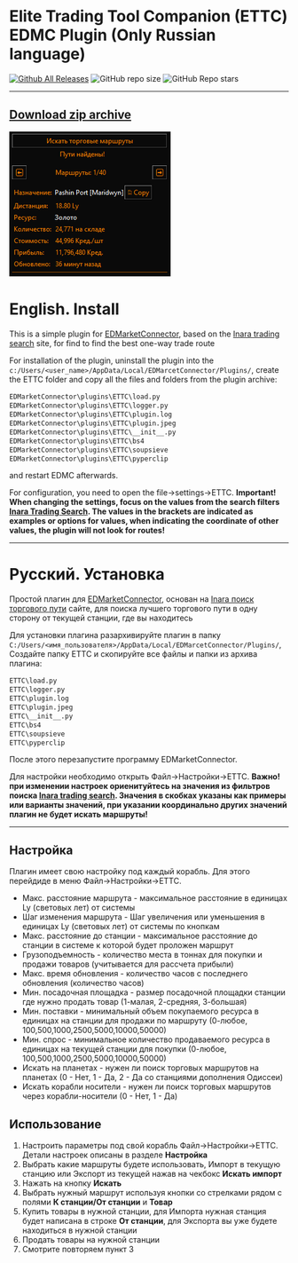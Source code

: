 # Elite Trading Tool Companion (ETTС) EDMC Plugin (Only Russian language)

[![Github All Releases](https://img.shields.io/github/downloads/FordeD/ETTC/latest/total)]() ![GitHub repo size](https://img.shields.io/github/repo-size/FordeD/ETTC) ![GitHub Repo stars](https://img.shields.io/github/stars/FordeD/ETTC)

*********
## [Download zip archive](https://github.com/FordeD/ETTC/archive/refs/heads/main.zip)
![Plugin preview](https://github.com/FordeD/ETTC/blob/main/plugin.png) 

# English. Install
This is a simple plugin for [EDMarketConnector](https://github.com/Marginal/EDMarketConnector/wiki), based on the [Inara trading search](https://inara.cz/elite/market-traderoutes-search/) site, for find to find the best one-way trade route

For installation of the plugin, uninstall the plugin into the `c:/Users/<user_name>/AppData/Local/EDMarcetConnector/Plugins/`, create the ETTC folder and copy all the files and folders from the plugin archive:
```
EDMarketConnector\plugins\ETTC\load.py 
EDMarketConnector\plugins\ETTC\logger.py 
EDMarketConnector\plugins\ETTC\plugin.log
EDMarketConnector\plugins\ETTC\plugin.jpeg
EDMarketConnector\plugins\ETTC\__init__.py 
EDMarketConnector\plugins\ETTC\bs4
EDMarketConnector\plugins\ETTC\soupsieve
EDMarketConnector\plugins\ETTC\pyperclip
```
and restart EDMC afterwards.

For configuration, you need to open the file->settings->ETTC. 
**Important! When changing the settings, focus on the values ​​from the search filters [Inara Trading Search](https://inara.cz/elite/market-traderoutes-search/).
The values ​​in the brackets are indicated as examples or options for values, when indicating the coordinate of other values, the plugin will not look for routes!**

********* 

# Русский. Установка
Простой плагин для [EDMarketConnector](https://github.com/Marginal/EDMarketConnector/wiki), основан на [Inara поиск торгового пути](https://inara.cz/elite/market-traderoutes-search/) сайте, для поиска лучшего торгового пути в одну сторону от текущей станции, где вы находитесь

Для установки плагина разархивируйте плагин в папку `C:/Users/<имя_пользователя>/AppData/Local/EDMarcetConnector/Plugins/`, Создайте папку ETTC и скопируйте все файлы и папки из архива плагина:
```
ETTC\load.py 
ETTC\logger.py 
ETTC\plugin.log
ETTC\plugin.jpeg 
ETTC\__init__.py 
ETTC\bs4
ETTC\soupsieve
ETTC\pyperclip
```
После этого перезапустите программу EDMarketConnector.

Для настройки необходимо открыть Файл->Настройки->ETTC. 
**Важно! при изменении настроек ориенитуйтесь на значения из фильтров поиска [Inara trading search](https://inara.cz/elite/market-traderoutes-search/).
Значения в скобках указаны как примеры или варианты значений, при указании координально других значений плагин не будет искать маршруты!**

********* 

## Настройка 
Плагин имеет свою настройку под каждый корабль. Для этого перейдиде в меню Файл->Настройки->ETTC.

* Макс. расстояние маршрута - максимальное расстояние в единицах Ly (световых лет) от системы
* Шаг изменения маршрута - Шаг увеличения или уменьшения в единицах Ly (световых лет) от системы по кнопкам
* Макс. расстояние до станции - максимальное расстояние до станции в системе к которой будет проложен маршрут
* Грузоподъемность - количество места в тоннах для покупки и продажи товаров (учитывается для рассчета прибыли)
* Макс. время обновления - количество часов с последнего обновления (количество часов)
* Мин. посадочная площадка - размер посадочной площадки станции где нужно продать товар (1-малая, 2-средняя, 3-большая)
* Мин. поставки - минимальный объем покупаемого ресурса в единицах на станции для продажи по маршруту (0-любое, 100,500,1000,2500,5000,10000,50000)
* Мин. спрос - минимальное количество продаваемого ресурса в единицах на текущей станции для покупки (0-любое, 100,500,1000,2500,5000,10000,50000)
* Искать на планетах - нужен ли поиск торговых маршрутов на планетах (0 - Нет, 1 - Да, 2 - Да со станциями дополнения Одиссеи)
* Искать корабли носители - нужен ли поиск торговых маршрутов через корабли-носители (0 - Нет, 1 - Да)

## Использование

1. Настроить параметры под свой корабль Файл->Настройки->ETTC. Детали настроек описаны в разделе **Настройка**
2. Выбрать какие маршруты будете использовать, Импорт в текущую станцию или Экспорт из текущей нажав на чекбокс **Искать импорт**
3. Нажать на кнопку **Искать**
4. Выбрать нужный маршрут используя кнопки со стрелками рядом с полями **К станции/От станции** и **Товар**
5. Купить товары в нужной станции, для Импорта нужная станция будет написана в строке **От станции**, для Экспорта вы уже будете находиться в нужной станции
6. Продать товары на нужной станции
7. Смотрите повторяем пункт 3